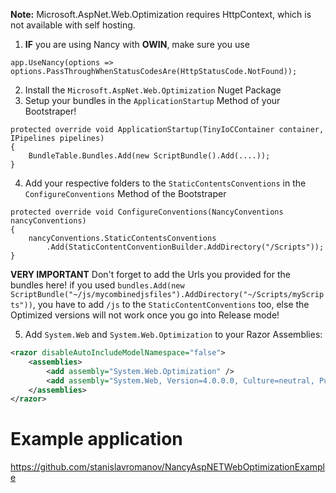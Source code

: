 **Note:** Microsoft.AspNet.Web.Optimization requires HttpContext, which is not available with self hosting.
 
1. **IF** you are using Nancy with **OWIN**, make sure you use
```
app.UseNancy(options => options.PassThroughWhenStatusCodesAre(HttpStatusCode.NotFound));
```
2. Install the `Microsoft.AspNet.Web.Optimization` Nuget Package
3. Setup your bundles in the `ApplicationStartup` Method of your Bootstraper!
```
protected override void ApplicationStartup(TinyIoCContainer container, IPipelines pipelines) 
{
    BundleTable.Bundles.Add(new ScriptBundle().Add(....));
}
```
4. Add your respective folders to the `StaticContentsConventions` in the `ConfigureConventions` Method of the Bootstraper
```
protected override void ConfigureConventions(NancyConventions nancyConventions)
{
    nancyConventions.StaticContentsConventions
        .Add(StaticContentConventionBuilder.AddDirectory("/Scripts"));
}
```
**VERY IMPORTANT**
Don't forget to add the Urls you provided for the bundles here!
if you used `bundles.Add(new ScriptBundle("~/js/mycombinedjsfiles").AddDirectory("~/Scripts/myScripts"))`, you have to add `/js` to the  `StaticContentConventions`
too, else the Optimized versions will not work once you go into Release mode!

5. Add `System.Web` and `System.Web.Optimization` to your Razor Assemblies:
```xml
<razor disableAutoIncludeModelNamespace="false">
    <assemblies>
        <add assembly="System.Web.Optimization" />
        <add assembly="System.Web, Version=4.0.0.0, Culture=neutral, PublicKeyToken=b03f5f7f11d50a3a" />
    </assemblies>
</razor>
```

# Example application

https://github.com/stanislavromanov/NancyAspNETWebOptimizationExample